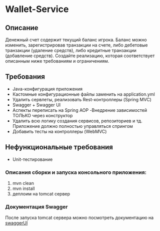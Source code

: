 # Wallet-Service

## Описание

Денежный счет содержит текущий баланс игрока. Баланс можно изменить,
зарегистрировав транзакции на счете, либо дебетовые транзакции (удаление средств),
либо кредитные транзакции (добавление средств). Создайте реализацию, которая соответствует
описанным ниже требованиям и ограничениям.

## Требования

- Java-конфигурация приложения
- Кастомные конфигурационные файлы заменить на application.yml
- Удалить сервлеты, реализовать Rest-контроллеры (Spring MVC)
- Swagger + Swagger UI
- Аспекты переписать на Spring AOP -Внедрение зависимостей ТОЛЬКО через конструктор
- Удалить всю логику создания сервисов, репозиториев и тд. Приложение должно полностью управляться спрингом
- Добавить тесты на контроллеры (WebMVC)

## Нефункциональные требования

- Unit-тестирование

### Описания сборки и запуска консольного приложения:

1. mvn clean
2. mvn install
3. деплоим на tomcat сервер

### Документация Swagger

После запуска tomcat сервера можно посмотреть документацию на [swaggerUI](http://localhost:8080/swagger-ui/)